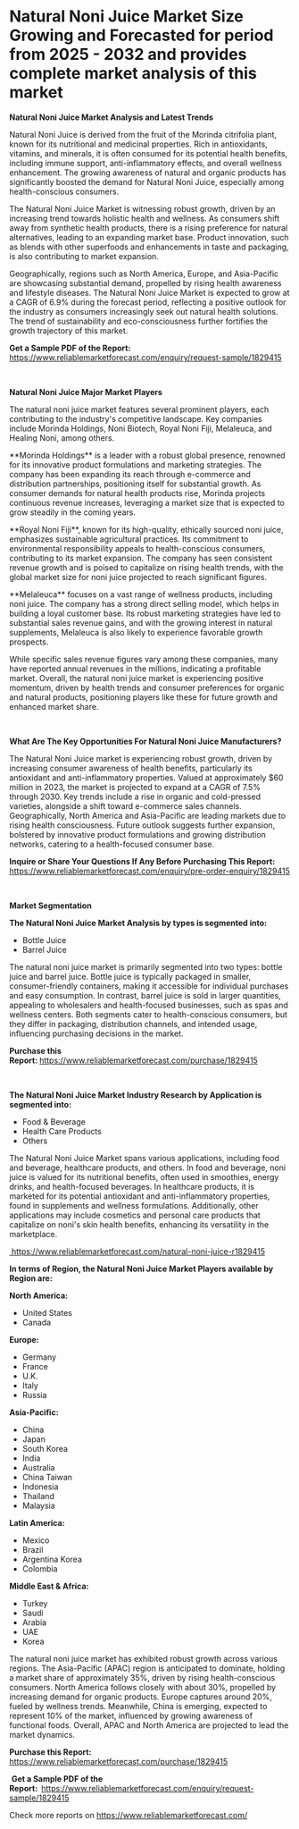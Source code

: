 <p><h1>Natural Noni Juice Market Size Growing and Forecasted for period from 2025 - 2032 and provides complete market analysis of this market</h1></p><p><strong>Natural Noni Juice Market Analysis and Latest Trends</strong></p>
<p><p>Natural Noni Juice is derived from the fruit of the Morinda citrifolia plant, known for its nutritional and medicinal properties. Rich in antioxidants, vitamins, and minerals, it is often consumed for its potential health benefits, including immune support, anti-inflammatory effects, and overall wellness enhancement. The growing awareness of natural and organic products has significantly boosted the demand for Natural Noni Juice, especially among health-conscious consumers.</p><p>The Natural Noni Juice Market is witnessing robust growth, driven by an increasing trend towards holistic health and wellness. As consumers shift away from synthetic health products, there is a rising preference for natural alternatives, leading to an expanding market base. Product innovation, such as blends with other superfoods and enhancements in taste and packaging, is also contributing to market expansion.</p><p>Geographically, regions such as North America, Europe, and Asia-Pacific are showcasing substantial demand, propelled by rising health awareness and lifestyle diseases. The Natural Noni Juice Market is expected to grow at a CAGR of 6.9% during the forecast period, reflecting a positive outlook for the industry as consumers increasingly seek out natural health solutions. The trend of sustainability and eco-consciousness further fortifies the growth trajectory of this market.</p></p>
<p><strong>Get a Sample PDF of the Report:&nbsp;</strong> <a href="https://www.reliablemarketforecast.com/enquiry/request-sample/1829415?utm_campaign=2140&utm_medium=2&utm_source=Github&utm_content=ia&utm_term=15022025&utm_id=natural-noni-juice">https://www.reliablemarketforecast.com/enquiry/request-sample/1829415</a></p>
<p>&nbsp;</p>
<p><strong>Natural Noni Juice Major Market Players</strong></p>
<p><p>The natural noni juice market features several prominent players, each contributing to the industry's competitive landscape. Key companies include Morinda Holdings, Noni Biotech, Royal Noni Fiji, Melaleuca, and Healing Noni, among others. </p><p>**Morinda Holdings** is a leader with a robust global presence, renowned for its innovative product formulations and marketing strategies. The company has been expanding its reach through e-commerce and distribution partnerships, positioning itself for substantial growth. As consumer demands for natural health products rise, Morinda projects continuous revenue increases, leveraging a market size that is expected to grow steadily in the coming years.</p><p>**Royal Noni Fiji**, known for its high-quality, ethically sourced noni juice, emphasizes sustainable agricultural practices. Its commitment to environmental responsibility appeals to health-conscious consumers, contributing to its market expansion. The company has seen consistent revenue growth and is poised to capitalize on rising health trends, with the global market size for noni juice projected to reach significant figures.</p><p>**Melaleuca** focuses on a vast range of wellness products, including noni juice. The company has a strong direct selling model, which helps in building a loyal customer base. Its robust marketing strategies have led to substantial sales revenue gains, and with the growing interest in natural supplements, Melaleuca is also likely to experience favorable growth prospects.</p><p>While specific sales revenue figures vary among these companies, many have reported annual revenues in the millions, indicating a profitable market. Overall, the natural noni juice market is experiencing positive momentum, driven by health trends and consumer preferences for organic and natural products, positioning players like these for future growth and enhanced market share.</p></p>
<p>&nbsp;</p>
<p><strong>What Are The Key Opportunities For Natural Noni Juice Manufacturers?</strong></p>
<p><p>The Natural Noni Juice market is experiencing robust growth, driven by increasing consumer awareness of health benefits, particularly its antioxidant and anti-inflammatory properties. Valued at approximately $60 million in 2023, the market is projected to expand at a CAGR of 7.5% through 2030. Key trends include a rise in organic and cold-pressed varieties, alongside a shift toward e-commerce sales channels. Geographically, North America and Asia-Pacific are leading markets due to rising health consciousness. Future outlook suggests further expansion, bolstered by innovative product formulations and growing distribution networks, catering to a health-focused consumer base.</p></p>
<p><strong>Inquire or Share Your Questions If Any Before Purchasing This Report:</strong> <a href="https://www.reliablemarketforecast.com/enquiry/pre-order-enquiry/1829415?utm_campaign=2140&utm_medium=2&utm_source=Github&utm_content=ia&utm_term=15022025&utm_id=natural-noni-juice">https://www.reliablemarketforecast.com/enquiry/pre-order-enquiry/1829415</a></p>
<p>&nbsp;</p>
<p><strong>Market Segmentation</strong></p>
<p><strong>The Natural Noni Juice Market Analysis by types is segmented into:</strong></p>
<p><ul><li>Bottle Juice</li><li>Barrel Juice</li></ul></p>
<p><p>The natural noni juice market is primarily segmented into two types: bottle juice and barrel juice. Bottle juice is typically packaged in smaller, consumer-friendly containers, making it accessible for individual purchases and easy consumption. In contrast, barrel juice is sold in larger quantities, appealing to wholesalers and health-focused businesses, such as spas and wellness centers. Both segments cater to health-conscious consumers, but they differ in packaging, distribution channels, and intended usage, influencing purchasing decisions in the market.</p></p>
<p><strong>Purchase this Report:&nbsp;</strong><a href="https://www.reliablemarketforecast.com/purchase/1829415?utm_campaign=2140&utm_medium=2&utm_source=Github&utm_content=ia&utm_term=15022025&utm_id=natural-noni-juice">https://www.reliablemarketforecast.com/purchase/1829415</a></p>
<p>&nbsp;</p>
<p><strong>The Natural Noni Juice Market Industry Research by Application is segmented into:</strong></p>
<p><ul><li>Food & Beverage</li><li>Health Care Products</li><li>Others</li></ul></p>
<p><p>The Natural Noni Juice Market spans various applications, including food and beverage, healthcare products, and others. In food and beverage, noni juice is valued for its nutritional benefits, often used in smoothies, energy drinks, and health-focused beverages. In healthcare products, it is marketed for its potential antioxidant and anti-inflammatory properties, found in supplements and wellness formulations. Additionally, other applications may include cosmetics and personal care products that capitalize on noni's skin health benefits, enhancing its versatility in the marketplace.</p></p>
<p><a href="https://www.reliablemarketforecast.com/natural-noni-juice-r1829415?utm_campaign=2140&utm_medium=2&utm_source=Github&utm_content=ia&utm_term=15022025&utm_id=natural-noni-juice">&nbsp;https://www.reliablemarketforecast.com/natural-noni-juice-r1829415</a></p>
<p><strong>In terms of Region, the Natural Noni Juice Market Players available by Region are:</strong></p>
<p>
    <p> <strong> North America: </strong>
        <ul>
            <li>United States</li>
            <li>Canada</li>
        </ul>
        </p> 
    <p> <strong> Europe: </strong>
        <ul>
            <li>Germany</li>
            <li>France</li>
            <li>U.K.</li>
            <li>Italy</li>
            <li>Russia</li>
        </ul>
        </p> 
    <p> <strong> Asia-Pacific: </strong>
        <ul>
            <li>China</li>
            <li>Japan</li>
            <li>South Korea</li>
            <li>India</li>
            <li>Australia</li>
            <li>China Taiwan</li>
            <li>Indonesia</li>
            <li>Thailand</li>
            <li>Malaysia</li>
        </ul>
        </p> 
    <p> <strong> Latin America: </strong>
        <ul>
            <li>Mexico</li>
            <li>Brazil</li>
            <li>Argentina Korea</li>
            <li>Colombia</li>
        </ul>
        </p> 
    <p> <strong> Middle East & Africa: </strong>
        <ul>
            <li>Turkey</li>
            <li>Saudi</li>
            <li>Arabia</li>
            <li>UAE</li>
            <li>Korea</li>
        </ul>
    </p>
    </p>
<p><p>The natural noni juice market has exhibited robust growth across various regions. The Asia-Pacific (APAC) region is anticipated to dominate, holding a market share of approximately 35%, driven by rising health-conscious consumers. North America follows closely with about 30%, propelled by increasing demand for organic products. Europe captures around 20%, fueled by wellness trends. Meanwhile, China is emerging, expected to represent 10% of the market, influenced by growing awareness of functional foods. Overall, APAC and North America are projected to lead the market dynamics.</p></p>
<p><strong>Purchase this Report: </strong><a href="https://www.reliablemarketforecast.com/purchase/1829415?utm_campaign=2140&utm_medium=2&utm_source=Github&utm_content=ia&utm_term=15022025&utm_id=natural-noni-juice">https://www.reliablemarketforecast.com/purchase/1829415</a></p>
<p>&nbsp;<strong>Get a Sample PDF of the Report:&nbsp;&nbsp;</strong><a href="https://www.reliablemarketforecast.com/enquiry/request-sample/1829415?utm_campaign=2140&utm_medium=2&utm_source=Github&utm_content=ia&utm_term=15022025&utm_id=natural-noni-juice">https://www.reliablemarketforecast.com/enquiry/request-sample/1829415</a></p>
<p><strong></strong></p>
<p>Check more reports on <a href="https://www.reliablemarketforecast.com/?utm_campaign=2140&utm_medium=2&utm_source=Github&utm_content=ia&utm_term=15022025&utm_id=natural-noni-juice">https://www.reliablemarketforecast.com/</a></p>